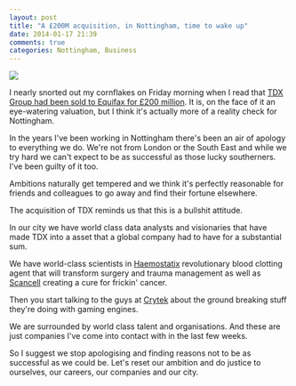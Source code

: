 ```yaml
---
layout: post
title: "A £200M acquisition, in Nottingham, time to wake up"
date: 2014-01-17 21:39
comments: true
categories: Nottingham, Business
---
```


<img src="/images/world_beater_ball_web.png">

I nearly snorted out my cornflakes on Friday morning when I read that [TDX Group had been sold to Equifax for £200 million](http://www.nottinghampost.com/200-million-takeover-Nottingham-technology/story-20454150-detail/story.html). It is, on the face of it an eye-watering valuation, but I think it's actually more of a reality check for Nottingham.
<!-- more -->
In the years I've been working in Nottingham there's been an air of apology to everything we do. We're not from London or the South East and while we try hard we can't expect to be as successful as those lucky southerners. I've been guilty of it too.

Ambitions naturally get tempered and we think it's perfectly reasonable for friends and colleagues to go away and find their fortune elsewhere.

The acquisition of TDX reminds us that this is a bullshit attitude.

In our city we have world class data analysts and visionaries that have made TDX into a asset that a global company had to have for a substantial sum.

We have world-class scientists in [Haemostatix](http://www.haemostatix.com) revolutionary blood clotting agent that will transform surgery and trauma management as well as [Scancell](http://www.scancell.co.uk) creating a cure for frickin' cancer.

Then you start talking to the guys at [Crytek](http://www.crytek.com/career/studios/overview/nottingham) about the ground breaking stuff they're doing with gaming engines.

We are surrounded by world class talent and organisations. And these are just companies I've come into contact with in the last few weeks.

So I suggest we stop apologising and finding reasons not to be as successful as we could be. Let's reset our ambition and do justice to ourselves, our careers, our companies and our city.

